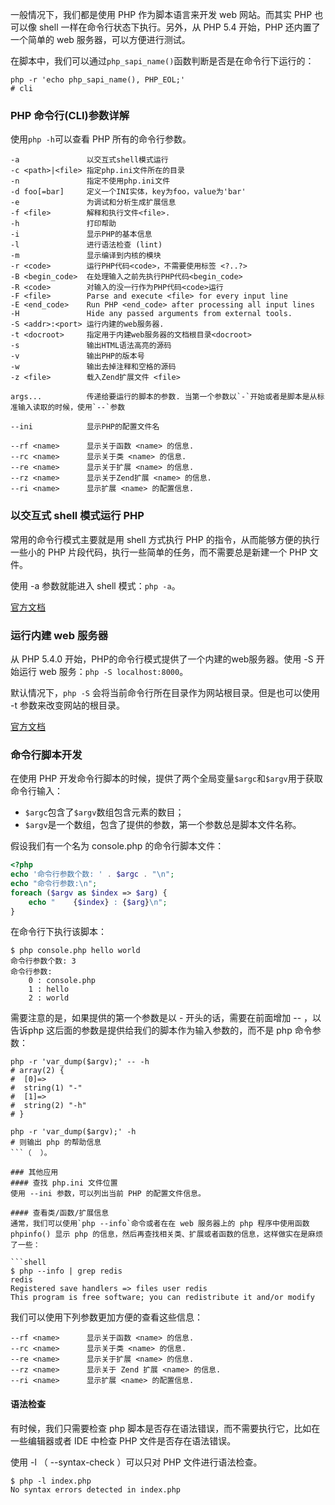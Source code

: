 一般情况下，我们都是使用 PHP 作为脚本语言来开发 web 网站。而其实 PHP 也可以像 shell 一样在命令行状态下执行。另外，从 PHP 5.4 开始，PHP 还内置了一个简单的 web 服务器，可以方便进行测试。

在脚本中，我们可以通过`php_sapi_name()`函数判断是否是在命令行下运行的：
```shell
php -r 'echo php_sapi_name(), PHP_EOL;'
# cli
```

### PHP 命令行(CLI)参数详解
使用`php -h`可以查看 PHP 所有的命令行参数。

```
-a               以交互式shell模式运行
-c <path>|<file> 指定php.ini文件所在的目录
-n               指定不使用php.ini文件
-d foo[=bar]     定义一个INI实体，key为foo，value为'bar'
-e               为调试和分析生成扩展信息
-f <file>        解释和执行文件<file>.
-h               打印帮助
-i               显示PHP的基本信息
-l               进行语法检查 (lint)
-m               显示编译到内核的模块
-r <code>        运行PHP代码<code>，不需要使用标签 <?..?>
-B <begin_code>  在处理输入之前先执行PHP代码<begin_code>
-R <code>        对输入的没一行作为PHP代码<code>运行
-F <file>        Parse and execute <file> for every input line
-E <end_code>    Run PHP <end_code> after processing all input lines
-H               Hide any passed arguments from external tools.
-S <addr>:<port> 运行内建的web服务器.
-t <docroot>     指定用于内建web服务器的文档根目录<docroot>
-s               输出HTML语法高亮的源码
-v               输出PHP的版本号
-w               输出去掉注释和空格的源码
-z <file>        载入Zend扩展文件 <file>

args...          传递给要运行的脚本的参数. 当第一个参数以`-`开始或者是脚本是从标准输入读取的时候，使用`--`参数

--ini            显示PHP的配置文件名

--rf <name>      显示关于函数 <name> 的信息.
--rc <name>      显示关于类 <name> 的信息.
--re <name>      显示关于扩展 <name> 的信息.
--rz <name>      显示关于Zend扩展 <name> 的信息.
--ri <name>      显示扩展 <name> 的配置信息.
```

### 以交互式 shell 模式运行 PHP
常用的命令行模式主要就是用 shell 方式执行 PHP 的指令，从而能够方便的执行一些小的 PHP 片段代码，执行一些简单的任务，而不需要总是新建一个 PHP 文件。

使用 -a 参数就能进入 shell 模式：`php -a`。

[官方文档](http://php.net/manual/en/features.commandline.interactive.php)

### 运行内建 web 服务器
从 PHP 5.4.0 开始，PHP的命令行模式提供了一个内建的web服务器。使用 -S 开始运行 web 服务：`php -S localhost:8000`。

默认情况下，`php -S` 会将当前命令行所在目录作为网站根目录。但是也可以使用 -t 参数来改变网站的根目录。

[官方文档](http://php.net/manual/en/features.commandline.webserver.php)

### 命令行脚本开发
在使用 PHP 开发命令行脚本的时候，提供了两个全局变量`$argc`和`$argv`用于获取命令行输入：

* `$argc`包含了`$argv`数组包含元素的数目；
* `$argv`是一个数组，包含了提供的参数，第一个参数总是脚本文件名称。

假设我们有一个名为 console.php 的命令行脚本文件：
```php
<?php
echo '命令行参数个数: ' . $argc . "\n";
echo "命令行参数:\n";
foreach ($argv as $index => $arg) {
    echo "    {$index} : {$arg}\n";
}
```

在命令行下执行该脚本：
```shell
$ php console.php hello world
命令行参数个数: 3
命令行参数:
    0 : console.php
    1 : hello
    2 : world
```

需要注意的是，如果提供的第一个参数是以 - 开头的话，需要在前面增加 -- ，以告诉php 这后面的参数是提供给我们的脚本作为输入参数的，而不是 php 命令参数：
```shell
php -r 'var_dump($argv);' -- -h
# array(2) {
#  [0]=>
#  string(1) "-"
#  [1]=>
#  string(2) "-h"
# }

php -r 'var_dump($argv);' -h
# 则输出 php 的帮助信息
```（  ）。

### 其他应用
#### 查找 php.ini 文件位置
使用 --ini 参数，可以列出当前 PHP 的配置文件信息。

#### 查看类/函数/扩展信息
通常，我们可以使用`php --info`命令或者在在 web 服务器上的 php 程序中使用函数 phpinfo() 显示 php 的信息，然后再查找相关类、扩展或者函数的信息，这样做实在是麻烦了一些：

```shell
$ php --info | grep redis
redis
Registered save handlers => files user redis
This program is free software; you can redistribute it and/or modify
```

我们可以使用下列参数更加方便的查看这些信息：

```
--rf <name>      显示关于函数 <name> 的信息.
--rc <name>      显示关于类 <name> 的信息.
--re <name>      显示关于扩展 <name> 的信息.
--rz <name>      显示关于 Zend 扩展 <name> 的信息.
--ri <name>      显示扩展 <name> 的配置信息.
```

#### 语法检查
有时候，我们只需要检查 php 脚本是否存在语法错误，而不需要执行它，比如在一些编辑器或者 IDE 中检查 PHP 文件是否存在语法错误。

使用 -l （ --syntax-check ）可以只对 PHP 文件进行语法检查。

```shell
$ php -l index.php
No syntax errors detected in index.php
```




